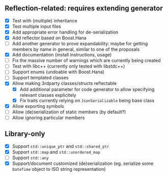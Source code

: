 ## Reflection-related: requires extending generator
- [x] Test with (multiple) inheritance
- [x] Test multiple input files
- [x] Add appropriate error handling for de-serialization
- [x] Add reflector based on Boost.Hana
- [ ] Add another generator to prove expandability: maybe for getting members by name in general, similar to one of the proposals
- [x] Add documentation (install instructions, usage)
- [ ] Fix the massive number of warnings which are currently being created
- [ ] Test with libc++ (currently only tested with libstdc++)
- [ ] Support enums (undoable with Boost.Hana)
- [ ] Support templated classes
- [x] Allow making 3rdparty classes/structs reflectable
    - [x] Add additional parameter for code generator to allow specifying relevant classes
          explicitely
    - [x] Fix traits currently relying on `JsonSerializable` being base class
- [x] Allow exporting symbols
- [ ] Allow (de)serialization of static members (by default?)
- [ ] Allow ignoring particular members

## Library-only
- [x] Support `std::unique_ptr` and `std::shared_ptr`
- [x] Support `std::map` and `std::unordered_map`
- [ ] Support `std::any`
- [x] Support/document customized (de)serialization (eg. serialize some `DateTime` object to ISO string representation)
